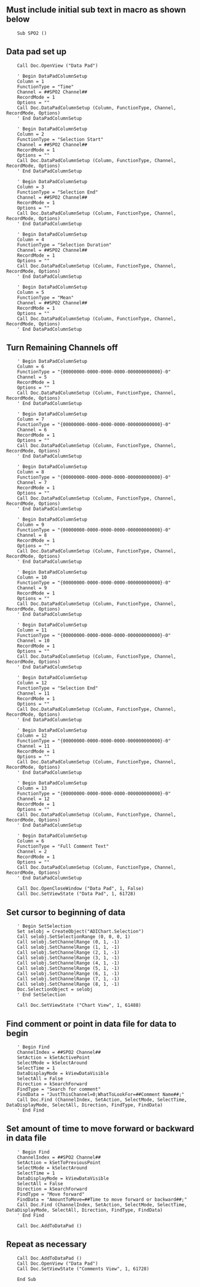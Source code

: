 ## Must include initial sub text in macro as shown below ##

        Sub SPO2 ()
	
## Data pad set up ##

        Call Doc.OpenView ("Data Pad")

        ' Begin DataPadColumnSetup
        Column = 1
        FunctionType = "Time"
        Channel = ##SPO2 Channel##
        RecordMode = 1
        Options = ""
        Call Doc.DataPadColumnSetup (Column, FunctionType, Channel, RecordMode, Options)
        ' End DataPadColumnSetup

        ' Begin DataPadColumnSetup
        Column = 2
        FunctionType = "Selection Start"
        Channel = ##SPO2 Channel##
        RecordMode = 1
        Options = ""
        Call Doc.DataPadColumnSetup (Column, FunctionType, Channel, RecordMode, Options)
        ' End DataPadColumnSetup

        ' Begin DataPadColumnSetup
        Column = 3
        FunctionType = "Selection End"
        Channel = ##SPO2 Channel##
        RecordMode = 1
        Options = ""
        Call Doc.DataPadColumnSetup (Column, FunctionType, Channel, RecordMode, Options)
        ' End DataPadColumnSetup

        ' Begin DataPadColumnSetup
        Column = 4
        FunctionType = "Selection Duration"
        Channel = ##SPO2 Channel##
        RecordMode = 1
        Options = ""
        Call Doc.DataPadColumnSetup (Column, FunctionType, Channel, RecordMode, Options)
        ' End DataPadColumnSetup

        ' Begin DataPadColumnSetup
        Column = 5
        FunctionType = "Mean"
        Channel = ##SPO2 Channel##
        RecordMode = 1
        Options = ""
        Call Doc.DataPadColumnSetup (Column, FunctionType, Channel, RecordMode, Options)
        ' End DataPadColumnSetup
        
## Turn Remaining Channels off ##

        ' Begin DataPadColumnSetup
        Column = 6
        FunctionType = "{00000000-0000-0000-0000-000000000000}-0"
        Channel = 5
        RecordMode = 1
        Options = ""
        Call Doc.DataPadColumnSetup (Column, FunctionType, Channel, RecordMode, Options)
        ' End DataPadColumnSetup

        ' Begin DataPadColumnSetup
        Column = 7
        FunctionType = "{00000000-0000-0000-0000-000000000000}-0"
        Channel = 6
        RecordMode = 1
        Options = ""
        Call Doc.DataPadColumnSetup (Column, FunctionType, Channel, RecordMode, Options)
        ' End DataPadColumnSetup

        ' Begin DataPadColumnSetup
        Column = 8
        FunctionType = "{00000000-0000-0000-0000-000000000000}-0"
        Channel = 7
        RecordMode = 1
        Options = ""
        Call Doc.DataPadColumnSetup (Column, FunctionType, Channel, RecordMode, Options)
        ' End DataPadColumnSetup

        ' Begin DataPadColumnSetup
        Column = 9
        FunctionType = "{00000000-0000-0000-0000-000000000000}-0"
        Channel = 8
        RecordMode = 1
        Options = ""
        Call Doc.DataPadColumnSetup (Column, FunctionType, Channel, RecordMode, Options)
        ' End DataPadColumnSetup

        ' Begin DataPadColumnSetup
        Column = 10
        FunctionType = "{00000000-0000-0000-0000-000000000000}-0"
        Channel = 9
        RecordMode = 1
        Options = ""
        Call Doc.DataPadColumnSetup (Column, FunctionType, Channel, RecordMode, Options)
        ' End DataPadColumnSetup

        ' Begin DataPadColumnSetup
        Column = 11
        FunctionType = "{00000000-0000-0000-0000-000000000000}-0"
        Channel = 10
        RecordMode = 1
        Options = ""
        Call Doc.DataPadColumnSetup (Column, FunctionType, Channel, RecordMode, Options)
        ' End DataPadColumnSetup

        ' Begin DataPadColumnSetup
        Column = 12
        FunctionType = "Selection End"
        Channel = 11
        RecordMode = 1
        Options = ""
        Call Doc.DataPadColumnSetup (Column, FunctionType, Channel, RecordMode, Options)
        ' End DataPadColumnSetup

        ' Begin DataPadColumnSetup
        Column = 12
        FunctionType = "{00000000-0000-0000-0000-000000000000}-0"
        Channel = 11
        RecordMode = 1
        Options = ""
        Call Doc.DataPadColumnSetup (Column, FunctionType, Channel, RecordMode, Options)
        ' End DataPadColumnSetup

        ' Begin DataPadColumnSetup
        Column = 13
        FunctionType = "{00000000-0000-0000-0000-000000000000}-0"
        Channel = 12
        RecordMode = 1
        Options = ""
        Call Doc.DataPadColumnSetup (Column, FunctionType, Channel, RecordMode, Options)
        ' End DataPadColumnSetup

        ' Begin DataPadColumnSetup
        Column = 6
        FunctionType = "Full Comment Text"
        Channel = 2
        RecordMode = 1
        Options = ""
        Call Doc.DataPadColumnSetup (Column, FunctionType, Channel, RecordMode, Options)
        ' End DataPadColumnSetup

        Call Doc.OpenCloseWindow ("Data Pad", 1, False)
        Call Doc.SetViewState ("Data Pad", 1, 61728)

## Set cursor to beginning of data ##

        ' Begin SetSelection
        Set selobj = CreateObject("ADIChart.Selection")
        Call selobj.SetSelectionRange (0, 0, 0, 1)
        Call selobj.SetChannelRange (0, 1, -1)
        Call selobj.SetChannelRange (1, 1, -1)
        Call selobj.SetChannelRange (2, 1, -1)
        Call selobj.SetChannelRange (3, 1, -1)
        Call selobj.SetChannelRange (4, 1, -1)
        Call selobj.SetChannelRange (5, 1, -1)
        Call selobj.SetChannelRange (6, 1, -1)
        Call selobj.SetChannelRange (7, 1, -1)
        Call selobj.SetChannelRange (8, 1, -1)
        Doc.SelectionObject = selobj
        ' End SetSelection

        Call Doc.SetViewState ("Chart View", 1, 61488)
        
## Find comment or point in data file for data to begin ##

        ' Begin Find
        ChannelIndex = ##SPO2 Channel##
        SetAction = kSetActivePoint
        SelectMode = kSelectAround
        SelectTime = 1
        DataDisplayMode = kViewDataVisible
        SelectAll = False
        Direction = kSearchForward
        FindType = "Search for comment"
        FindData = "JustThisChannel=0;WhatToLookFor=##Comment Name##;"
        Call Doc.Find (ChannelIndex, SetAction, SelectMode, SelectTime, DataDisplayMode, SelectAll, Direction, FindType, FindData)
        ' End Find
        
## Set amount of time to move forward or backward in data file ##

        ' Begin Find
        ChannelIndex = ##SPO2 Channel##
        SetAction = kSetToPreviousPoint
        SelectMode = kSelectAround
        SelectTime = 1
        DataDisplayMode = kViewDataVisible
        SelectAll = False
        Direction = kSearchForward
        FindType = "Move forward"
        FindData = "AmountToMove=##Time to move forward or backward##;"
        Call Doc.Find (ChannelIndex, SetAction, SelectMode, SelectTime, DataDisplayMode, SelectAll, Direction, FindType, FindData)
        ' End Find

        Call Doc.AddToDataPad ()

## Repeat as necessary ##

        Call Doc.AddToDataPad ()
        Call Doc.OpenView ("Data Pad")
        Call Doc.SetViewState ("Comments View", 1, 61728)

        End Sub
